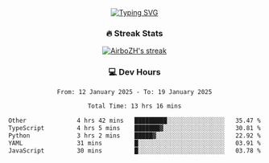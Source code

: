 
<div align="center">
  <a href="https://git.io/typing-svg"><img src="https://readme-typing-svg.demolab.com?font=Fira+Code&size=30&pause=1000&color=33F7F5&center=true&vCenter=true&width=435&lines=Hi+there+%F0%9F%91%8B+I+am+AirboZH+;Welcome+to+my+Github" alt="Typing SVG" /></a>

<h3>🔥 Streak Stats</h3>

<!-- GitHub Readme Streak Stats - https://github.com/DenverCoder1/github-readme-streak-stats -->
<p>
  <a href="https://github.com/DenverCoder1/github-readme-streak-stats">
    <img title="🔥 Get streak stats for your profile at git.io/streak-stats" alt="AirboZH's streak" src="https://streak-stats.demolab.com/?user=AirboZH&theme=monokai-metallian&hide_border=true"/>
  </a>
</p>

<h3>💻 Dev Hours</h3>
<!--START_SECTION:waka-->

```txt
From: 12 January 2025 - To: 19 January 2025

Total Time: 13 hrs 16 mins

Other              4 hrs 42 mins   █████████░░░░░░░░░░░░░░░░   35.47 %
TypeScript         4 hrs 5 mins    ███████▓░░░░░░░░░░░░░░░░░   30.81 %
Python             3 hrs 2 mins    █████▓░░░░░░░░░░░░░░░░░░░   22.92 %
YAML               31 mins         █░░░░░░░░░░░░░░░░░░░░░░░░   03.91 %
JavaScript         30 mins         █░░░░░░░░░░░░░░░░░░░░░░░░   03.78 %
```

<!--END_SECTION:waka-->
</div>  
